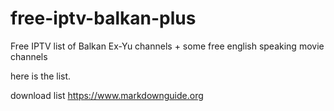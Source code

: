 # free-iptv-balkan-plus
Free IPTV list of Balkan Ex-Yu channels + some free english speaking movie channels

here is the list.

download list <https://www.markdownguide.org>
